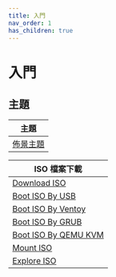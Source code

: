 ```yaml
---
title: 入門
nav_order: 1
has_children: true
---
```


# 入門


## 主題

| 主題 |
| --- |
| [佈景主題](https://samwhelp.github.io/note-about-ubuntu/read/subject/theme.html) |



| ISO 檔案下載 |
| --- |
| [Download ISO](https://samwhelp.github.io/note-about-ubuntu/read/start/download/download_iso.html) |
| [Boot ISO By USB](https://samwhelp.github.io/note-about-ubuntu/read/start/download/boot_iso_by_usb.html) |
| [Boot ISO By Ventoy](https://samwhelp.github.io/note-about-ubuntu/read/start/download/boot_iso_by_ventoy.html) |
| [Boot ISO By GRUB](https://samwhelp.github.io/note-about-ubuntu/read/start/download/boot_iso_by_grub.html) |
| [Boot ISO By QEMU KVM](https://samwhelp.github.io/note-about-ubuntu/read/start/download/boot_iso_by_qemu_kvm.html) |
| [Mount ISO](https://samwhelp.github.io/note-about-ubuntu/read/start/download/mount_iso.html) |
| [Explore ISO](https://samwhelp.github.io/note-about-ubuntu/read/start/download/explore_iso.html) |

